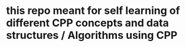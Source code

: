 # this repo meant for self learning of different CPP concepts and data structures / Algorithms using CPP
